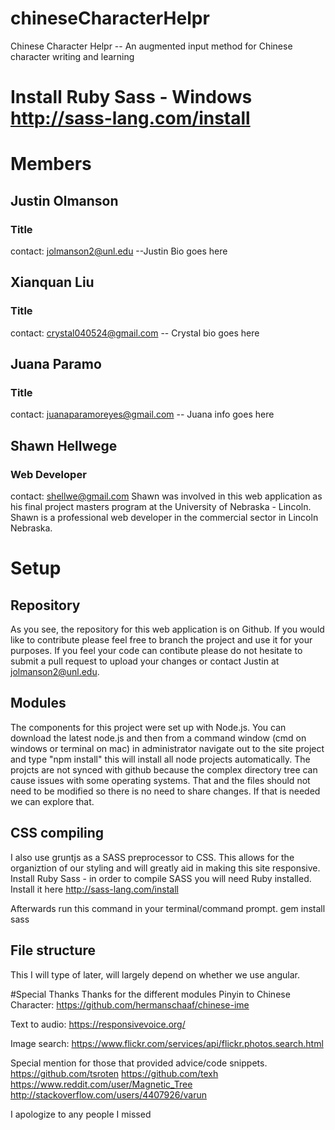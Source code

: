 # chineseCharacterHelpr
Chinese Character Helpr -- An augmented input method for Chinese character writing and learning

Install Ruby Sass - Windows
http://sass-lang.com/install
=======
# Members
## Justin Olmanson
### Title
contact: jolmanson2@unl.edu
--Justin Bio goes here

## Xianquan Liu
### Title
contact: crystal040524@gmail.com
-- Crystal bio goes here

## Juana Paramo
### Title
contact: juanaparamoreyes@gmail.com
-- Juana info goes here

## Shawn Hellwege
### Web Developer
contact: shellwe@gmail.com
Shawn was involved in this web application as his final project masters program at the University of Nebraska - Lincoln. Shawn is a professional web developer in the commercial sector in Lincoln Nebraska.


# Setup
## Repository
As you see, the repository for this web application is on Github. If you would like to contribute please feel free to branch the project and use it for your purposes. If you feel your code can contibute please do not hesitate to submit a pull request to upload your changes or contact Justin at jolmanson2@unl.edu.
## Modules
The components for this project were set up with Node.js. You can download the latest node.js and then from a command window (cmd on windows or terminal on mac) in administrator navigate out to the site project and type "npm install" this will install all node projects automatically. The projcts are not synced with github because the complex directory tree can cause issues with some operating systems. That and the files should not need to be modified so there is no need to share changes. If that is needed we can explore that.
## CSS compiling
I also use gruntjs as a SASS preprocessor to CSS. This allows for the organiztion of our styling and will greatly aid in making this site responsive.
Install Ruby Sass - in order to compile SASS you will need Ruby installed. Install it here
http://sass-lang.com/install

Afterwards run this command in your terminal/command prompt.
gem install sass

## File structure
This I will type of later, will largely depend on whether we use angular.

#Special Thanks
Thanks for the different modules
Pinyin to Chinese Character:
https://github.com/hermanschaaf/chinese-ime

Text to audio:
https://responsivevoice.org/

Image search:
https://www.flickr.com/services/api/flickr.photos.search.html

Special mention for those that provided advice/code snippets.
https://github.com/tsroten
https://github.com/texh
https://www.reddit.com/user/Magnetic_Tree
http://stackoverflow.com/users/4407926/varun

I apologize to any people I missed